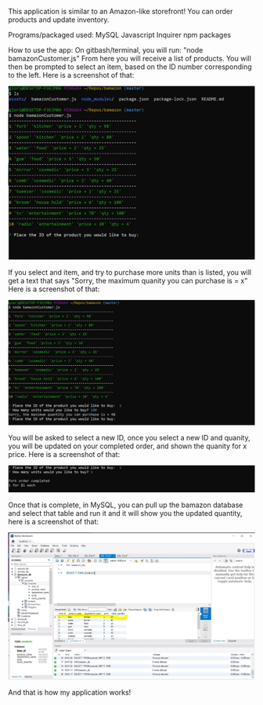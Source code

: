 This application is similar to an Amazon-like storefront! You can order products and update inventory.

Programs/packaged used:
MySQL
Javascript
Inquirer npm packages


How to use the app:
On gitbash/terminal, you will run: "node bamazonCustomer.js" From here you will receive a list of products. You will then be prompted to select an item, based on the ID number corresponding to the left. Here is a screenshot of that:

![](./assets/images/item%20list%20+%20buy.JPG)


If you select and item, and try to purchase more units than is listed, you will get a text that says "Sorry, the maximum quanity you can purchase is = x"
Here is a screenshot of that:

![](./assets/images/not%20enough%20quantity.JPG)

You will be asked to select a new ID, once you select a new ID and quanity, you will be updated on your completed order, and shown the quanity for x price. Here is a screenshot of that:

![](./assets/images/quantity%20and%20price.JPG)



Once that is complete, in MySQL, you can pull up the bamazon database and select that table and run it and it will show you the updated quantity, here is a screenshot of that:

![](./assets/images/updated%20on%20mysql.JPG)

And that is how my application works!
